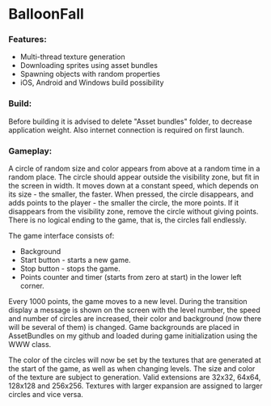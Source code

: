 # BalloonFall

### Features:
<ul>
<li>Multi-thread texture generation
<li>Downloading sprites using asset bundles
<li>Spawning objects with random properties
<li>iOS, Android and Windows build possibility
</ul>

### Build:
Before building it is advised to delete "Asset bundles" folder, to decrease application weight. Also internet connection is required on first launch.

### Gameplay:
A circle of random size and color appears from above at a random time in a random place.
The circle should appear outside the visibility zone, but fit in the screen in width.
It moves down at a constant speed, which depends on its size - the smaller, the faster.
When pressed, the circle disappears, and adds points to the player - the smaller the circle, the more points.
If it disappears from the visibility zone, remove the circle without giving points.
There is no logical ending to the game, that is, the circles fall endlessly.
 
The game interface consists of: 
<ul>
<li>Background
<li>Start button - starts a new game.
<li>Stop button - stops the game.
<li>Points counter and timer (starts from zero at start) in the lower left corner.
</ul>

Every 1000 points, the game moves to a new level. 
During the transition display a message is shown on the screen with the level number, 
the speed and number of circles are increased, their color and background (now there will be several of them) is changed.
Game backgrounds are placed in AssetBundles on my github and loaded during game initialization using the WWW class.
 
The color of the circles will now be set by the textures that are generated at the start of the game, as well 
as when changing levels. The size and color of the texture are subject to generation. Valid extensions are 32x32, 64x64, 128x128 and 256x256. 
Textures with larger expansion are assigned to larger circles and vice versa.
